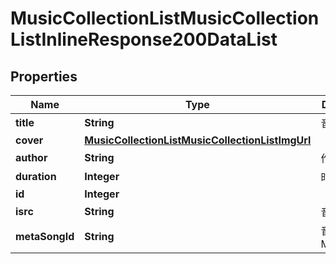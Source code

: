# MusicCollectionListMusicCollectionListInlineResponse200DataList

## Properties
Name | Type | Description | Notes
------------ | ------------- | ------------- | -------------
**title** | **String** | 音乐标题 | 
**cover** | [**MusicCollectionListMusicCollectionListImgUrl**](MusicCollectionListMusicCollectionListImgUrl.md) |  |  [optional]
**author** | **String** | 作者 | 
**duration** | **Integer** | 时长 | 
**id** | **Integer** |  | 
**isrc** | **String** | 音乐isrc |  [optional]
**metaSongId** | **String** | 音乐MetaSongID |  [optional]
